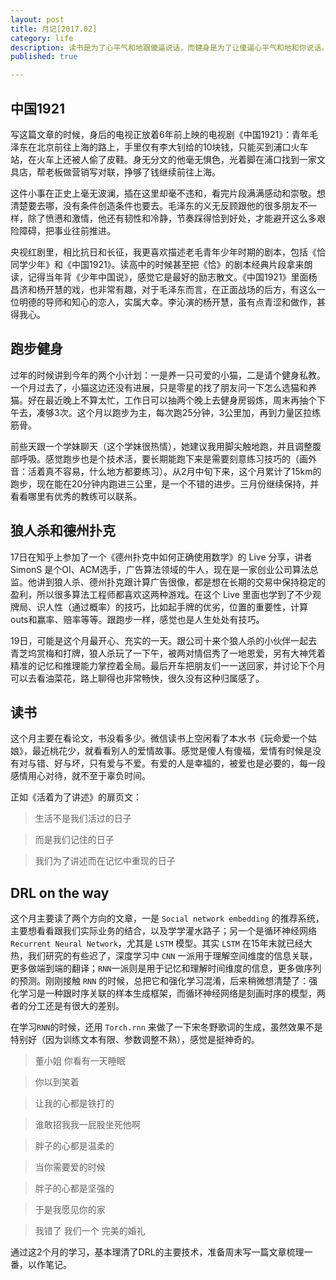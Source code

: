 ```yaml
---
layout: post
title: 月记[2017.02]
category: life
description: 读书是为了心平气和地跟傻逼说话，而健身是为了让傻逼心平气和地和你说话。
published: true

---
```



## 中国1921

写这篇文章的时候，身后的电视正放着6年前上映的电视剧《中国1921》：青年毛泽东在北京前往上海的路上，手里仅有李大钊给的10块钱，只能买到浦口火车站，在火车上还被人偷了皮鞋。身无分文的他毫无惧色，光着脚在浦口找到一家文具店，帮老板做营销写对联，挣够了钱继续前往上海。

这件小事在正史上毫无波澜，插在这里却毫不违和，看完片段满满感动和崇敬。想清楚要去哪，没有条件创造条件也要去。毛泽东的义无反顾跟他的很多朋友不一样，除了愤懑和激情，他还有韧性和冷静，节奏踩得恰到好处，才能避开这么多艰险障碍，把事业往前推进。

央视红剧里，相比抗日和长征，我更喜欢描述老毛青年少年时期的剧本，包括《恰同学少年》和《中国1921》。读高中的时候甚至把《恰》的剧本经典片段拿来朗读，记得当年背《少年中国说》，感觉它是最好的励志散文。《中国1921》里面杨昌济和杨开慧的戏，也非常有趣，对于毛泽东而言，在正面战场的后方，有这么一位明德的导师和知心的恋人，实属大幸。李沁演的杨开慧，虽有点青涩和做作，甚得我心。

## 跑步健身

过年的时候讲到今年的两个小计划：一是养一只可爱的小猫，二是请个健身私教。一个月过去了，小猫这边还没有进展，只是零星的找了朋友问一下怎么选猫和养猫。好在最近晚上不算太忙，工作日可以抽两个晚上去健身房锻炼，周末再抽个下午去，凑够3次。这个月以跑步为主，每次跑25分钟，3公里加，再到力量区拉练筋骨。

前些天跟一个学妹聊天（这个学妹很热情），她建议我用脚尖触地跑，并且调整腹部呼吸。感觉跑步也是个技术活，要长期能跑下来是需要刻意练习技巧的（画外音：活着真不容易，什么地方都要练习）。从2月中旬下来，这个月累计了15km的跑步，现在能在20分钟内跑进三公里，是一个不错的进步。三月份继续保持，并看看哪里有优秀的教练可以联系。

## 狼人杀和德州扑克

17日在知乎上参加了一个《德州扑克中如何正确使用数学》的 Live 分享，讲者 SimonS 是个OI、ACM选手，广告算法领域的牛人，现在是一家创业公司算法总监。他讲到狼人杀、德州扑克跟计算广告很像，都是想在长期的交易中保持稳定的盈利，所以很多算法工程师都喜欢这两种游戏。在这个 Live 里面也学到了不少观牌局、识人性（通过概率）的技巧，比如起手牌的优劣，位置的重要性，计算outs和赢率、赔率等等。跟跑步一样，感觉也是人生处处有技巧。

19日，可能是这个月最开心、充实的一天。跟公司十来个狼人杀的小伙伴一起去青芝坞赏梅和打牌，狼人杀玩了一下午，被两对情侣秀了一地恩爱，另有大神凭着精准的记忆和推理能力掌控着全局。最后开车把朋友们一一送回家，并讨论下个月可以去看油菜花，路上聊得也非常畅快，很久没有这种归属感了。

## 读书

这个月主要在看论文，书没看多少。微信读书上空闲看了本水书《玩命爱一个姑娘》，最近桃花少，就看看别人的爱情故事。感觉是傻人有傻福，爱情有时候是没有对与错、好与坏，只有爱与不爱。有爱的人是幸福的，被爱也是必要的，每一段感情用心对待，就不至于辜负时间。

正如《活着为了讲述》的扉页文：

> 生活不是我们活过的日子

> 而是我们记住的日子

> 我们为了讲述而在记忆中重现的日子

## DRL on the way

这个月主要读了两个方向的文章，一是 `Social network embedding` 的推荐系统，主要想看看跟我们实际业务的结合，以及学学灌水路子；另一个是循环神经网络 `Recurrent Neural Network`，尤其是 `LSTM` 模型。其实 `LSTM` 在15年末就已经大热，我们研究的有些迟了，深度学习中 `CNN` 一派用于理解空间维度的信息关联，更多做端到端的翻译；`RNN`一派则是用于记忆和理解时间维度的信息，更多做序列的预测。刚刚接触 `RNN` 的时候，总把它和强化学习混淆，后来稍微想清楚了：强化学习是一种跟时序关联的样本生成框架，而循环神经网络是刻画时序的模型，两者的分工还是有很大的差别。

在学习`RNN`的时候，还用 `Torch.rnn` 来做了一下宋冬野歌词的生成，虽然效果不是特别好（因为训练文本有限、参数调整不熟），感觉是挺神奇的。

> 董小姐 你看有一天睡眠 

> 你以到笑着 

> 让我的心都是铁打的

> 谁敢招我我一屁股坐死他啊

> 胖子的心都是温柔的

> 当你需要爱的时候

> 胖子的心都是坚强的

> 于是我愿见你的家

> 我错了 我们一个 完美的婚礼

通过这2个月的学习，基本理清了DRL的主要技术，准备周末写一篇文章梳理一番，以作笔记。

